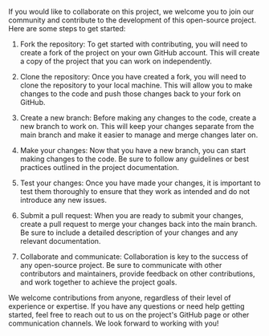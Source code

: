 If you would like to collaborate on this project, we welcome you to join our community and contribute to the development of this open-source project. Here are some steps to get started:

1. Fork the repository: To get started with contributing, you will need to create a fork of the project on your own GitHub account. This will create a copy of the project that you can work on independently.

2. Clone the repository: Once you have created a fork, you will need to clone the repository to your local machine. This will allow you to make changes to the code and push those changes back to your fork on GitHub.

3. Create a new branch: Before making any changes to the code, create a new branch to work on. This will keep your changes separate from the main branch and make it easier to manage and merge changes later on.

4. Make your changes: Now that you have a new branch, you can start making changes to the code. Be sure to follow any guidelines or best practices outlined in the project documentation.

5. Test your changes: Once you have made your changes, it is important to test them thoroughly to ensure that they work as intended and do not introduce any new issues.

6. Submit a pull request: When you are ready to submit your changes, create a pull request to merge your changes back into the main branch. Be sure to include a detailed description of your changes and any relevant documentation.

7. Collaborate and communicate: Collaboration is key to the success of any open-source project. Be sure to communicate with other contributors and maintainers, provide feedback on other contributions, and work together to achieve the project goals.

We welcome contributions from anyone, regardless of their level of experience or expertise. If you have any questions or need help getting started, feel free to reach out to us on the project's GitHub page or other communication channels. We look forward to working with you!
